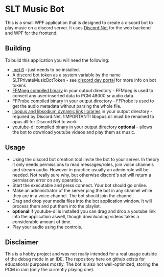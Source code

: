 # SLT Music Bot

This is a small WPF application that is designed to create a discord bot to play music on a discord server. It uses [Discord.Net](https://github.com/discord-net/Discord.Net) for the web backend and WPF for the frontend.

## Building
To build this application you will need the following:

* [.net 6](https://dotnet.microsoft.com/download/dotnet/6.0) - just needs to be installed.
* A discord bot token as a system variable by the name SLTPrivateMusicBotToken - see [discord dev portal](https://discord.com/developers/docs/intro) for more info on bot tokens
* [FFMpeg compiled binary](https://ffmpeg.org/download.html) in your output directory - FFMpeg is used to convert any user-inserted data to PCM 48000 sr audio data.
* [FFProbe compiled binary](http://www.ffmpeg.org/download.html) in your output directory - FFProbe is used to get the audio metadata without parsing the whole file.
* [libopus and libsodium dynamic link libraries](https://dsharpplus.github.io/natives/index.html) in your output directory - required by Discord.Net. !IMPORTANT! libopus.dll must be renamed to opus.dll for Discord.Net to work
* [youtube-dl compiled binary in your output directory](https://github.com/ytdl-org/youtube-dl/releases) **optional** - allows the bot to download youtube videos and play them as music.

## Usage
* Using the discord bot creation tool invite the bot to your server. In theory it only needs permissions to read messages/roles, join voice channels and stream audio. However in practice usually an admin role will be needed. Not really sure why, but otherwise discord's api will return a permission error on any operation.
* Start the executable and press connect. Your bot should go online.
* Make an administrator of the server ping the bot in any channel while they are in a voice channel. The bot should join the channel.
* Drag and drop your media files into the bot application window. It will process them and put them into the playlist.
* **optional** if youtube-dl is installed you can drag and drop a youtube link into the application aswell, though downloading videos takes a considerable amount of time.
* Play your audio using the controls.

## Disclaimer
This is a hobby project and was not really intended for a real usage outside of the debug mode in an IDE. The repository here on github exists for educational purposes mostly. 
The bot is also not well-optimized, storing the PCM in ram (only the currently playing one).
